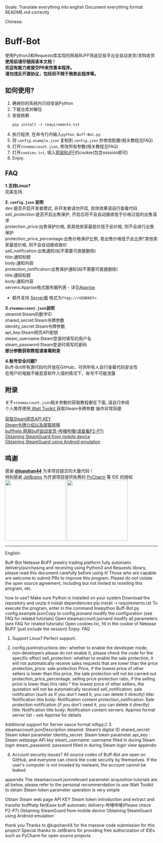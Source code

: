 Goals:
   Translate everything into english
   Document everything
   format README.md correctly


Chinese: 

# Buff-Bot
使用Python3和Requests库实现的网易BUFF饰品交易平台全自动发货/求购收货  
**使用前请仔细阅读本文档！**  
**欢迎有能力者提交PR来完善本程序。**  
**请勿违反开源协议，包括但不限于倒卖此程序等。**

## 如何使用?
1. 确保你的系统内已经安装Python  
2. 下载仓库并解压
3. 安装依赖
    ```
    pip install -r requirements.txt
    ```
4. 执行程序, 在命令行内输入```python Buff-Bot.py```
5. 将 `config.example.json` 复制到 `config.json` 并修改配置(相关教程见FAQ)
6. 打开`steamaccount.json`, 修改所有参数(相关教程见FAQ)
7. 打开`cookies.txt`, 填入[网易BUFF](https://buff.163.com)的cookie(包含session即可)
8. Enjoy.
## FAQ
**1.支持Linux?**  
完美支持.

**2. `config.json` 说明**  
dev:是否开启开发者模式, 非开发者请勿开启, 具体效果请自行查看代码  
sell_protection:是否开启出售保护, 开启后将不会自动接收低于价格过低的出售请求  
protection_price:出售保护价格, 若其他卖家最低价低于此价格, 则不会进行出售保护  
protection_price_percentage:出售价格保护比例, 若出售价格低于此比例*其他卖家最低价格, 则不会自动接收报价  
sell_notification:出售通知(如不需要可直接删除)  
title:通知标题  
body:通知内容  
protection_notification:出售保护通知(如不需要可直接删除)  
title:通知标题  
body:通知内容  
servers:Apprise格式服务器列表 - 详见[Apprise](https://github.com/caronc/apprise)  
- 额外支持 [Server酱](https://sct.ftqq.com/) 格式为`ftqq://<SENDKEY>`

**3.`steamaccount.json`说明**  
steamid:Steam的数字ID  
shared_secret:Steam令牌参数  
identity_secret:Steam令牌参数  
api_key:Steam网页API密钥  
steam_username:Steam登录时填写的用户名  
steam_password:Steam登录时填写的密码  
**部分参数获取教程请查看附录**

**4.账号安全问题?**  
Buff-Bot所有源代码均开放在GitHub，可供所有人自行查看代码安全性  
在用户的电脑不被恶意软件入侵的情况下，账号不可能泄露  

## 附录
关于`steamaccount.json`相关参数的获取教程都在下面, 请自行参阅  
个人推荐使用[ Watt Toolkit ](https://github.com/BeyondDimension/SteamTools)获取Steam令牌参数 操作非常简便

[获取Steam网页API KEY](http://steamcommunity.com/dev/apikey)   
[Steam令牌介绍以及提取转移](https://steam.red/blog/archives/Steamguard.html)  
[buffhelp 网易buff自动发货-哔哩哔哩(请查看P2-P7)](https://www.bilibili.com/video/BV1DT4y1P7Dx)  
[Obtaining SteamGuard from mobile device]( https://github.com/SteamTimeIdler/stidler/wiki/Getting-your-%27shared_secret%27-code-for-use-with-Auto-Restarter-on-Mobile-Authentication )  
[Obtaining SteamGuard using Android emulation]( https://github.com/codepath/android_guides/wiki/Genymotion-2.0-Emulators-with-Google-Play-support)

## 鸣谢
感谢 [**@lupohan44**](https://github.com/lupohan44) 为本项目提交的大量代码！  
特别感谢 [JetBrains](https://www.jetbrains.com/) 为开源项目提供免费的 [PyCharm](https://www.jetbrains.com/pycharm/) 等 IDE 的授权  
[<img src="https://resources.jetbrains.com/storage/products/company/brand/logos/jb_beam.svg" width="200"/>](https://jb.gg/OpenSourceSupport)
[<img src="https://resources.jetbrains.com/storage/products/company/brand/logos/PyCharm_icon.svg" width="200"/>](https://jb.gg/OpenSourceSupport)


-------------------------------------------------------------

English: 

Buff-Bot
Netease BUFF jewelry trading platform fully automatic delivery/purchasing and receiving using Python3 and Requests library,
please read this document carefully before using it!
Those who are capable are welcome to submit PRs to improve this program.
Please do not violate the open source agreement, including but not limited to reselling this program, etc.

how to use?
Make sure Python is installed on your system
Download the repository and unzip it
install dependencies
pip install -r requirements.txt
To execute the program, enter in the command linepython Buff-Bot.py
config.example.jsonCopy to config.jsonand modify the configuration (see FAQ for related tutorials)
Open steamaccount.jsonand modify all parameters (see FAQ for related tutorials)
Open cookies.txt, fill in the cookie of Netease BUFF (just include the session)
Enjoy.
FAQ
1. Support Linux?
Perfect support.

2. config.jsonInstructions
dev: whether to enable the developer mode, non-developers please do not enable it, please check the code for the specific effect
sell_protection: whether to enable the sale protection, it will not automatically receive sales requests that are lower than the price
protection_price: sale protection Price, if the lowest price of other sellers is lower than this price, the sale protection will not be carried out
protection_price_percentage: selling price protection ratio, if the selling price is lower than this ratio * the lowest price of other sellers, the quotation will not be automatically received
sell_notification: sale notification (such as If you don’t need it, you can delete it directly)
title: Notification title
body: Notification content
protection_notification: Sale protection notification (if you don’t need it, you can delete it directly)
title: Notification title
body: Notification content
servers: Apprise format server list - see Apprise for details

Additional support for Server sauce format isftqq://<SENDKEY>
3. steamaccount.jsonDescription
steamid: Steam’s digital ID
shared_secret: Steam token parameter
identity_secret: Steam token parameter api_key
: Steam webpage API key
steam_username: username filled in during
Steam login steam_password: password filled in during Steam login
view appendix

4. Account security issues?
All source codes of Buff-Bot are open on GitHub, and everyone can check the code security by themselves.
If the user's computer is not invaded by malware, the account cannot be leaked

appendix
The steamaccount.jsonrelevant parameter acquisition tutorials are all below, please refer to the
personal recommendation to use Watt Toolkit to obtain Steam token parameter operation is very simple

Obtain Steam web page API KEY
Steam token introduction and extract and transfer
buffhelp NetEase buff automatic delivery-哔哩哔哩(Please check P2-P7)
Obtaining SteamGuard from mobile device
Obtaining SteamGuard using Android emulation

thank you
Thanks to @lupohan44 for the massive code submission for this project!
Special thanks to JetBrains for providing free authorization of IDEs such as PyCharm for open source projects
 
